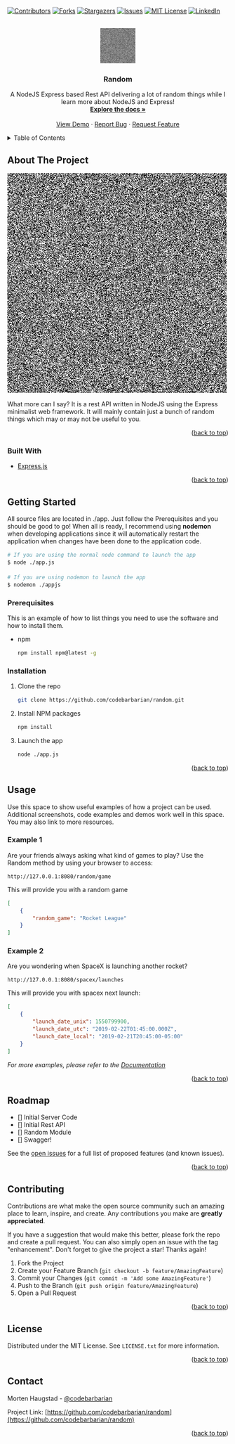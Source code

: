 <div id="top"></div>
<!--
*** Thanks for checking out the Best-README-Template. If you have a suggestion
*** that would make this better, please fork the repo and create a pull request
*** or simply open an issue with the tag "enhancement".
*** Don't forget to give the project a star!
*** Thanks again! Now go create something AMAZING! :D
-->



<!-- PROJECT SHIELDS -->
<!--
*** I'm using markdown "reference style" links for readability.
*** Reference links are enclosed in brackets [ ] instead of parentheses ( ).
*** See the bottom of this document for the declaration of the reference variables
*** for contributors-url, forks-url, etc. This is an optional, concise syntax you may use.
*** https://www.markdownguide.org/basic-syntax/#reference-style-links
-->
[![Contributors][contributors-shield]][contributors-url]
[![Forks][forks-shield]][forks-url]
[![Stargazers][stars-shield]][stars-url]
[![Issues][issues-shield]][issues-url]
[![MIT License][license-shield]][license-url]
[![LinkedIn][linkedin-shield]][linkedin-url]



<!-- PROJECT LOGO -->
<br />
<div align="center">
  <a href="https://github.com/codebarbarian/random">
    <img src="images/logo.png" alt="Logo" width="80" height="80">
  </a>

<h3 align="center">Random</h3>

  <p align="center">
    A NodeJS Express based Rest API delivering a lot of random things while I learn more about NodeJS and Express!
    <br />
    <a href="https://github.com/codebarbarian/random"><strong>Explore the docs »</strong></a>
    <br />
    <br />
    <a href="https://github.com/codebarbarian/random">View Demo</a>
    ·
    <a href="https://github.com/codebarbarian/random/issues">Report Bug</a>
    ·
    <a href="https://github.com/codebarbarian/random/issues">Request Feature</a>
  </p>
</div>



<!-- TABLE OF CONTENTS -->
<details>
  <summary>Table of Contents</summary>
  <ol>
    <li>
      <a href="#about-the-project">About The Project</a>
      <ul>
        <li><a href="#built-with">Built With</a></li>
      </ul>
    </li>
    <li>
      <a href="#getting-started">Getting Started</a>
      <ul>
        <li><a href="#prerequisites">Prerequisites</a></li>
        <li><a href="#installation">Installation</a></li>
      </ul>
    </li>
    <li><a href="#usage">Usage</a></li>
    <li><a href="#roadmap">Roadmap</a></li>
    <li><a href="#contributing">Contributing</a></li>
    <li><a href="#license">License</a></li>
    <li><a href="#contact">Contact</a></li>
  </ol>
</details>



<!-- ABOUT THE PROJECT -->
## About The Project

[![Product Name Screen Shot][product-screenshot]](https://example.com)

What more can I say? It is a rest API written in NodeJS using the Express minimalist web framework. It will mainly contain just a bunch of random things which may or may not be useful to you.

<p align="right">(<a href="#top">back to top</a>)</p>

### Built With

* [Express.js](https://expressjs.com/)

<p align="right">(<a href="#top">back to top</a>)</p>

<!-- GETTING STARTED -->
## Getting Started
All source files are located in ./app. Just follow the Prerequisites and you should be good to go! 
When all is ready, I recommend using **nodemon** when developing applications since it will automatically restart the application when changes have been done to the application code. 


```bash
# If you are using the normal node command to launch the app
$ node ./app.js

# If you are using nodemon to launch the app
$ nodemon ./appjs
```

### Prerequisites

This is an example of how to list things you need to use the software and how to install them.
* npm
  ```bash
  npm install npm@latest -g
  ```

### Installation

1. Clone the repo
   ```bash
   git clone https://github.com/codebarbarian/random.git
   ```
2. Install NPM packages
   ```bash
   npm install
   ```
3. Launch the app
   ```bash
   node ./app.js
   ```

<p align="right">(<a href="#top">back to top</a>)</p>



<!-- USAGE EXAMPLES -->
## Usage

Use this space to show useful examples of how a project can be used. Additional screenshots, code examples and demos work well in this space. You may also link to more resources.

### Example 1
Are your friends always asking what kind of games to play? Use the Random method by using your browser to access:
```
http://127.0.0.1:8080/random/game
```
This will provide you with a random game
```json
[
    {
        "random_game": "Rocket League"
    }
]
```

### Example 2
Are you wondering when SpaceX is launching another rocket? 
```
http://127.0.0.1:8080/spacex/launches
```
This will provide you with spacex next launch: 
```json
[
    {
        "launch_date_unix": 1550799900,
        "launch_date_utc": "2019-02-22T01:45:00.000Z",
        "launch_date_local": "2019-02-21T20:45:00-05:00"
    }
]
```

_For more examples, please refer to the [Documentation](#)_

<p align="right">(<a href="#top">back to top</a>)</p>


<!-- ROADMAP -->
## Roadmap

- [] Initial Server Code
- [] Initial Rest API
- [] Random Module
- [] Swagger!

See the [open issues](https://github.com/codebarbarian/random/issues) for a full list of proposed features (and known issues).

<p align="right">(<a href="#top">back to top</a>)</p>



<!-- CONTRIBUTING -->
## Contributing

Contributions are what make the open source community such an amazing place to learn, inspire, and create. Any contributions you make are **greatly appreciated**.

If you have a suggestion that would make this better, please fork the repo and create a pull request. You can also simply open an issue with the tag "enhancement".
Don't forget to give the project a star! Thanks again!

1. Fork the Project
2. Create your Feature Branch (`git checkout -b feature/AmazingFeature`)
3. Commit your Changes (`git commit -m 'Add some AmazingFeature'`)
4. Push to the Branch (`git push origin feature/AmazingFeature`)
5. Open a Pull Request

<p align="right">(<a href="#top">back to top</a>)</p>



<!-- LICENSE -->
## License

Distributed under the MIT License. See `LICENSE.txt` for more information.

<p align="right">(<a href="#top">back to top</a>)</p>



<!-- CONTACT -->
## Contact

Morten Haugstad - [@codebarbarian](https://twitter.com/codebarbarian)

Project Link: [https://github.com/codebarbarian/random](https://github.com/codebarbarian/random)

<p align="right">(<a href="#top">back to top</a>)</p>



<!-- MARKDOWN LINKS & IMAGES -->
<!-- https://www.markdownguide.org/basic-syntax/#reference-style-links -->
[contributors-shield]: https://img.shields.io/github/contributors/codebarbarian/random.svg?style=for-the-badge
[contributors-url]: https://github.com/codebarbarian/random/graphs/contributors
[forks-shield]: https://img.shields.io/github/forks/codebarbarian/random.svg?style=for-the-badge
[forks-url]: https://github.com/codebarbarian/random/network/members
[stars-shield]: https://img.shields.io/github/stars/codebarbarian/random.svg?style=for-the-badge
[stars-url]: https://github.com/codebarbarian/random/stargazers
[issues-shield]: https://img.shields.io/github/issues/codebarbarian/random.svg?style=for-the-badge
[issues-url]: https://github.com/codebarbarian/random/issues
[license-shield]: https://img.shields.io/github/license/codebarbarian/random.svg?style=for-the-badge
[license-url]: https://github.com/codebarbarian/random/blob/master/LICENSE.txt
[linkedin-shield]: https://img.shields.io/badge/-LinkedIn-black.svg?style=for-the-badge&logo=linkedin&colorB=555
[linkedin-url]: https://linkedin.com/in/mortenhaugstad
[product-screenshot]: images/logo.png